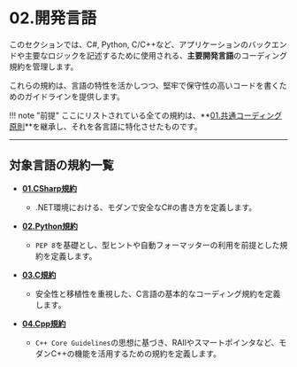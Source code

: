 # 02.開発言語

このセクションでは、C#, Python,
C/C++など、アプリケーションのバックエンドや主要なロジックを記述するために使用される、**主要開発言語**のコーディング規約を管理します。

これらの規約は、言語の特性を活かしつつ、堅牢で保守性の高いコードを書くためのガイドラインを提供します。

!!! note
"前提" ここにリストされている全ての規約は、**[01.共通コーディング原則](../01_共通規則/01_共通コーディング原則.md)**を継承し、それを各言語に特化させたものです。

---

## 対象言語の規約一覧

- **[01.CSharp規約](./01_CSharp規約.md)**
  - .NET環境における、モダンで安全なC#の書き方を定義します。

- **[02.Python規約](./02_Python規約.md)**
  - `PEP 8`を基礎とし、型ヒントや自動フォーマッターの利用を前提とした規約を定義します。

- **[03.C規約](./03_C規約.md)**
  - 安全性と移植性を重視した、C言語の基本的なコーディング規約を定義します。

- **[04.Cpp規約](./04_Cpp規約.md)**
  - `C++ Core Guidelines`の思想に基づき、RAIIやスマートポインタなど、モダンC++の機能を活用するための規約を定義します。
